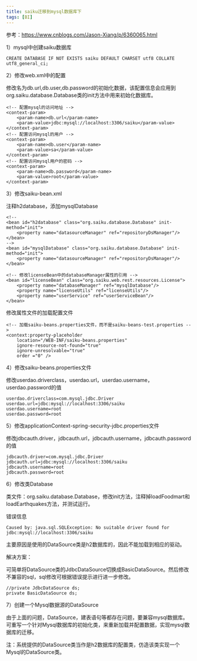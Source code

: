 ```yaml
---
title: saiku迁移到mysql数据库下
tags: [BI]
---
```


参考：https://www.cnblogs.com/Jason-Xiang/p/6360065.html

1）mysql中创建saiku数据库

```
CREATE DATABASE IF NOT EXISTS saiku DEFAULT CHARSET utf8 COLLATE utf8_general_ci;
```

2）修改web.xml中的配置

修改名为db.url,db.user,db.password的初始化数据，该配置信息会应用到org.saiku.database.Database类的init方法中用来初始化数据库。

```
<!-- 配置mysql的访问地址 -->
<context-param>
    <param-name>db.url</param-name>
    <param-value>jdbc:mysql://localhost:3306/saiku</param-value>
</context-param>
<!-- 配置访问mysql的用户 -->
<context-param>
    <param-name>db.user</param-name>
    <param-value>sa</param-value>
</context-param>
<!-- 配置访问mysql用户的密码 -->
<context-param>
    <param-name>db.password</param-name>
    <param-value>root</param-value>
</context-param>
```

3）修改saiku-bean.xml

注释h2database，添加mysqlDatabase

```
<!--
<bean id="h2database" class="org.saiku.database.Database" init-method="init">
    <property name="datasourceManager" ref="repositoryDsManager"/>
</bean>
-->
<bean id="mysqlDatabase" class="org.saiku.database.Database" init-method="init">
    <property name="datasourceManager" ref="repositoryDsManager"/>
</bean>

<!-- 修改licenseBean中的databaseManager属性的引用 -->
<bean id="licenseBean" class="org.saiku.web.rest.resources.License">
    <property name="databaseManager" ref="mysqlDatabase"/>
    <property name="licenseUtils" ref="licenseUtils"/>
    <property name="userService" ref="userServiceBean"/>
</bean>
```

修改属性文件的加载配置文件

```
<!-- 加载saiku-beans.properties文件，而不是saiku-beans-test.properties -->
<context:property-placeholder
    location="/WEB-INF/saiku-beans.properties"
    ignore-resource-not-found="true"
    ignore-unresolvable="true"
    order ="0" />
```

4）修改saiku-beans.properties文件

修改userdao.driverclass，userdao.url，userdao.username，userdao.password的值

```
userdao.driverclass=com.mysql.jdbc.Driver
userdao.url=jdbc:mysql://localhost:3306/saiku
userdao.username=root
userdao.password=root
```

5）修改applicationContext-spring-security-jdbc.properties文件

修改jdbcauth.driver，jdbcauth.url，jdbcauth.username，jdbcauth.password的值

```
jdbcauth.driver=com.mysql.jdbc.Driver
jdbcauth.url=jdbc:mysql://localhost:3306/saiku
jdbcauth.username=root
jdbcauth.password=root
```

6）修改类Database

类文件：org.saiku.database.Database，修改init方法，注释掉loadFoodmart和loadEarthquakes方法，并测试运行。

错误信息

```
Caused by: java.sql.SQLException: No suitable driver found for jdbc:mysql://localhost:3306/saiku
```

主要原因是使用的DataSource类是h2数据库的，因此不能加载到相应的驱动。

解决方案：

可简单将DataSource类的JdbcDataSource切换成BasicDataSource。然后修改不兼容的sql，sql修改可根据错误提示进行进一步修改。

```
//private JdbcDataSource ds;
private BasicDataSource ds;
```

7）创建一个Mysql数据源的DataSource

由于上面的问题，DataSource，建表语句等都存在问题，要兼容mysql数据库。可重写一个针对Mysql数据库的初始化类，来重新加载并配置数据，实现mysql数据库的迁移。

注：系统提供的DataSource类当作是h2数据库的配置类，仿造该类实现一个Mysql的DataSource类。
